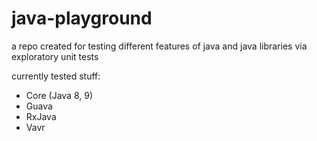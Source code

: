 # java-playground
a repo created for testing different features of java and java libraries via exploratory unit tests

currently tested stuff:
- Core (Java 8, 9)
- Guava
- RxJava
- Vavr
